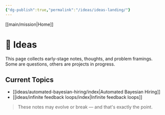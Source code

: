 ```yaml
---
{"dg-publish":true,"permalink":"/ideas/ideas-landing/"}
---
```



[[main/mission\|Home]]

# 🌱 Ideas

This page collects early-stage notes, thoughts, and problem framings. Some are questions, others are projects in progress.

## Current Topics

- [[ideas/automated-bayesian-hiring/index\|Automated Bayesian Hiring]]
- [[ideas/infinite feedback loops/index\|Infinite feedback loops]]

> These notes may evolve or break — and that's exactly the point.
